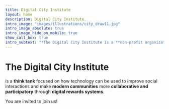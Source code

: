 ```yaml
---
title: Digital City Institute
layout: home
description: Digital City Institute.
intro_image: "images/illustrations/city_draw11.jpg"
intro_image_absolute: true
intro_image_hide_on_mobile: true
show_call_box: true
intro_subtext: "*The Digital City Institute is a **non-profit organization** that is **open to the public** and **open to community participation**."
---
```


# The Digital City Institute

is a **think tank** focused on how technology can be used to improve social interactions and make **modern communities** more **collaborative and participatory** through **digital rewards systems**.

You are invited to join us!

